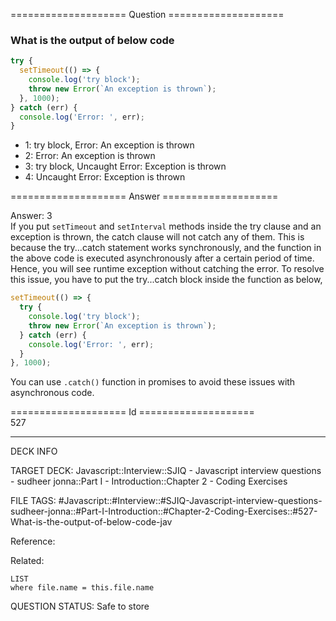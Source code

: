==================== Question ====================  

### What is the output of below code

```javascript
try {
  setTimeout(() => {
    console.log('try block');
    throw new Error(`An exception is thrown`);
  }, 1000);
} catch (err) {
  console.log('Error: ', err);
}
```

- 1: try block, Error: An exception is thrown
- 2: Error: An exception is thrown
- 3: try block, Uncaught Error: Exception is thrown
- 4: Uncaught Error: Exception is thrown  

==================== Answer ====================  

Answer: 3  
If you put `setTimeout` and `setInterval` methods inside the try clause and an
exception is thrown, the catch clause will not catch any of them. This is
because the try...catch statement works synchronously, and the function in the
above code is executed asynchronously after a certain period of time. Hence, you
will see runtime exception without catching the error. To resolve this issue,
you have to put the try...catch block inside the function as below,

```javascript
setTimeout(() => {
  try {
    console.log('try block');
    throw new Error(`An exception is thrown`);
  } catch (err) {
    console.log('Error: ', err);
  }
}, 1000);
```

You can use `.catch()` function in promises to avoid these issues with
asynchronous code.

==================== Id ====================  
527

---

DECK INFO

TARGET DECK: Javascript::Interview::SJIQ - Javascript interview questions - sudheer jonna::Part I - Introduction::Chapter 2 - Coding Exercises

FILE TAGS: #Javascript::#Interview::#SJIQ-Javascript-interview-questions-sudheer-jonna::#Part-I-Introduction::#Chapter-2-Coding-Exercises::#527-What-is-the-output-of-below-code-jav

Reference:

Related:

```dataview
LIST
where file.name = this.file.name
```

QUESTION STATUS: Safe to store
